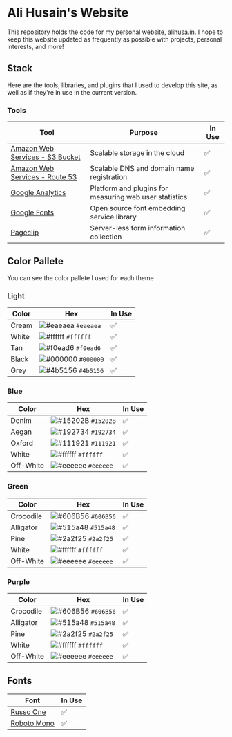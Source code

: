 # Ali Husain's Website

This repository holds the code for my personal website, [alihusa.in](https://alihusa.in). I hope to keep this website updated as frequently as possible with projects, personal interests, and more!

## Stack

Here are the tools, libraries, and plugins that I used to develop this site, as well as if they're in use in the current version.

### Tools

| Tool                                                                 | Purpose                                                | In Use |
|----------------------------------------------------------------------|--------------------------------------------------------|--------|
| [Amazon Web Services - S3 Bucket](https://aws.amazon.com/s3/)     | Scalable storage in the cloud                          | ✅       |
| [Amazon Web Services - Route 53](https://aws.amazon.com/route53/) | Scalable DNS and domain name registration              | ✅      |
| [Google Analytics](https://analytics.google.com)                     | Platform and plugins for measuring web user statistics | ✅      |
| [Google Fonts](https://fonts.google.com)                             | Open source font embedding service library             | ✅      |
| [Pageclip](https://pageclip.co)                                      | Server-less form information collection                | ✅      |


## Color Pallete

You can see the color pallete I used for each theme

### Light

| Color | Hex                                                                | In Use |
|-------|--------------------------------------------------------------------|--------|
| Cream | ![#eaeaea](https://via.placeholder.com/10/eaeaea?text=+) `#eaeaea` | ✅      |
| White | ![#ffffff](https://via.placeholder.com/10/ffffff?text=+) `#ffffff` | ✅      |
| Tan   | ![#f0ead6](https://via.placeholder.com/10/f0ead6?text=+) `#f0ead6` | ✅      |
| Black | ![#000000](https://via.placeholder.com/10/000000?text=+) `#000000` | ✅      |
| Grey  | ![#4b5156](https://via.placeholder.com/10/4b5156?text=+) `#4b5156` | ✅      |

### Blue    

| Color         | Hex                                                                | In Use |
|---------------|--------------------------------------------------------------------|--------|
| Denim | ![#15202B](https://via.placeholder.com/10/15202B?text=+) `#15202B` | ✅      |
| Aegan          | ![#192734](https://via.placeholder.com/10/192734?text=+) `#192734` | ✅      |
| Oxford         | ![#111921](https://via.placeholder.com/10/111921?text=+) `#111921` | ✅      |
| White         | ![#ffffff](https://via.placeholder.com/10/ffffff?text=+) `#ffffff` | ✅      |
| Off-White     | ![#eeeeee](https://via.placeholder.com/10/eeeeee?text=+) `#eeeeee` | ✅      |

### Green

| Color     | Hex                                                                | In Use |
|-----------|--------------------------------------------------------------------|--------|
| Crocodile | ![#606B56](https://via.placeholder.com/10/606B56?text=+) `#606B56` | ✅      |
| Alligator | ![#515a48](https://via.placeholder.com/10/515a48?text=+) `#515a48` | ✅      |
| Pine      | ![#2a2f25](https://via.placeholder.com/10/2a2f25?text=+) `#2a2f25` | ✅      |
| White     | ![#ffffff](https://via.placeholder.com/10/ffffff?text=+) `#ffffff` | ✅      |
| Off-White | ![#eeeeee](https://via.placeholder.com/10/eeeeee?text=+) `#eeeeee` | ✅      |

### Purple

| Color     | Hex                                                                | In Use |
|-----------|--------------------------------------------------------------------|--------|
| Crocodile | ![#606B56](https://via.placeholder.com/10/606B56?text=+) `#606B56` | ✅      |
| Alligator | ![#515a48](https://via.placeholder.com/10/515a48?text=+) `#515a48` | ✅      |
| Pine      | ![#2a2f25](https://via.placeholder.com/10/2a2f25?text=+) `#2a2f25` | ✅      |
| White     | ![#ffffff](https://via.placeholder.com/10/ffffff?text=+) `#ffffff` | ✅      |
| Off-White | ![#eeeeee](https://via.placeholder.com/10/eeeeee?text=+) `#eeeeee` | ✅      |

## Fonts

| Font                                                                      | In Use |
|---------------------------------------------------------------------------|--------|
| [Russo One](https://fonts.google.com/specimen/Russo+One?query=russo)      | ✅      |
| [Roboto Mono](https://fonts.google.com/specimen/Roboto+Mono?query=roboto) | ✅      |
